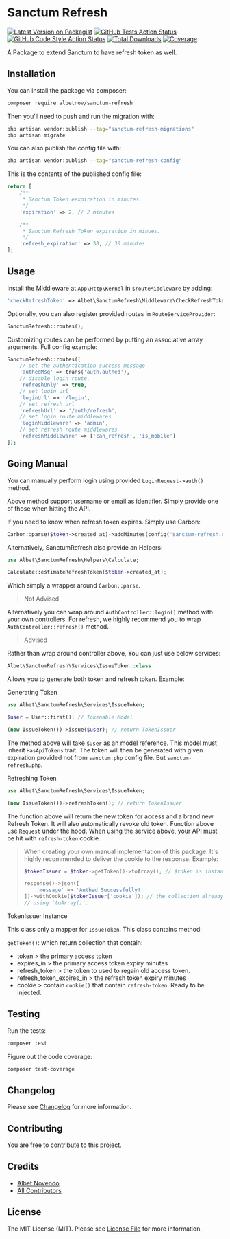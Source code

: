 # Sanctum Refresh

[![Latest Version on Packagist](https://img.shields.io/packagist/v/albetnov/sanctum-refresh.svg?style=flat-square)](https://packagist.org/packages/albetnov/sanctum-refresh)
[![GitHub Tests Action Status](https://img.shields.io/github/actions/workflow/status/albetnov/sanctum-refresh/run-tests.yml?branch=main&label=tests&style=flat-square)](https://github.com/albetnov/sanctum-refresh/actions?query=workflow%3Arun-tests+branch%3Amain)
[![GitHub Code Style Action Status](https://img.shields.io/github/actions/workflow/status/albetnov/sanctum-refresh/fix-php-code-style-issues.yml?branch=main&label=code%20style&style=flat-square)](https://github.com/albetnov/sanctum-refresh/actions?query=workflow%3A"Fix+PHP+code+style+issues"+branch%3Amain)
[![Total Downloads](https://img.shields.io/packagist/dt/albetnov/sanctum-refresh.svg?style=flat-square)](https://packagist.org/packages/albetnov/sanctum-refresh)
[![Coverage](https://img.shields.io/badge/coverage-100%25-lime)](https://albetnov.github.io/sanctum-refresh/)

A Package to extend Sanctum to have refresh token as well.

## Installation

You can install the package via composer:

```bash
composer require albetnov/sanctum-refresh
```

Then you'll need to push and run the migration with:

```bash
php artisan vendor:publish --tag="sanctum-refresh-migrations"
php artisan migrate
```

You can also publish the config file with:

```bash
php artisan vendor:publish --tag="sanctum-refresh-config"
```

This is the contents of the published config file:

```php
return [
    /**
     * Sanctum Token eexpiration in minutes.
     */
    'expiration' => 2, // 2 minutes

    /**
     * Sanctum Refresh Token expiration in minues.
     */
    'refresh_expiration' => 30, // 30 minutes
];
```

## Usage

Install the Middleware at `App\Http\Kernel` in `$routeMiddleware` by adding:

```php
'checkRefreshToken' => Albet\SanctumRefresh\Middleware\CheckRefreshToken
```

Optionally, you can also register provided routes in `RouteServiceProvider`:

```php
SanctumRefresh::routes();
```

Customizing routes can be performed by putting an associative array arguments.
Full config example:

```php
SanctumRefresh::routes([
    // set the authentication success message
    'authedMsg' => trans('auth.authed'),
    // disable login route.
    'refreshOnly' => true,
    // set login url
    'loginUrl' => '/login',
    // set refresh url
    'refreshUrl' => '/auth/refresh',
    // set login route middlewares
    'loginMiddleware' => 'admin',
    // set refresh route middlewares
    'refreshMiddleware' => ['can_refresh', 'is_mobile']
]);
```

## Going Manual

You can manually perform login using provided
`LoginRequest->auth()` method.

Above method support username or email as identifier. Simply provide one of those when hitting the API.

If you need to know when refresh token expires. Simply use Carbon:
```php
Carbon::parse($token->created_at)->addMinutes(config('sanctum-refresh.refresh_expiration'))
```

Alternatively, SanctumRefresh also provide an Helpers:

```php
use Albet\SanctumRefresh\Helpers\Calculate;

Calculate::estimateRefreshToken($token->created_at);
```

Which simply a wrapper around `Carbon::parse`.

> Not Advised

Alternatively you can wrap around `AuthController::login()` method with your own controllers.
For refresh, we highly recommend you to wrap `AuthController::refresh()` method.

> Advised

Rather than wrap around controller above, You can just use below services:

```php
Albet\SanctumRefresh\Services\IssueToken::class
```

Allows you to generate both token and refresh token. Example:

Generating Token

```php
use Albet\SanctumRefresh\Services\IssueToken;

$user = User::first(); // Tokenable Model

(new IssueToken())->issue($user); // return TokenIssuer
```

The method above will take `$user` as an model reference. This model must inherit `HasApiTokens`
trait. The token will then be generated with given expiration provided not from 
`sanctum.php` config file. But `sanctum-refresh.php`.

Refreshing Token

```php
use Albet\SanctumRefresh\Services\IssueToken;

(new IssueToken())->refreshToken(); // return TokenIssuer
```

The function above will return the new token for access and a brand new Refresh Token. It will also automatically
revoke old token. Function above use `Request` under the hood. When using the service above, your API must be hit
with `refresh-token` cookie.

> When creating your own manual implementation of this package. It's highly recommended to deliver the cookie to the 
> response. Example:
> ```php
> $tokenIssuer = $token->getToken()->toArray(); // $token is instance of TokenIssuer
> 
> response()->json([
>     'message' => 'Authed Successfully!'
> ])->withCookie($tokenIssuer['cookie']); // the collection already converted to array 
> // using `toArray()`.
> ```

TokenIssuer Instance

This class only a mapper for `IssueToken`. This class contains method:

`getToken()`: which return collection that contain:

- token > the primary access token
- expires_in > the primary access token expiry minutes
- refresh_token > the token to used to regain old access token.
- refresh_token_expires_in > the refresh token expiry minutes
- cookie > contain `cookie()` that contain `refresh-token`. Ready to be injected. 

## Testing

Run the tests:

```bash
composer test
```

Figure out the code coverage:

```bash
composer test-coverage
```

## Changelog

Please see [Changelog](CHANGELOG.md) for more information.


## Contributing

You are free to contribute to this project.

## Credits

- [Albet Novendo](https://github.com/albetnov)
- [All Contributors](../../contributors)

## License

The MIT License (MIT). Please see [License File](LICENSE.md) for more information.
